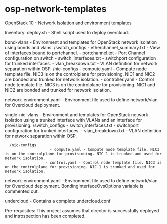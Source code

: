 # osp-network-templates
OpenStack 10 - Network Isolation and environment templates

Inventory:
deploy.sh - Shell script used to deploy overcloud.

bond-vlans - Environment and templates for OpenStack network isolation using bonds and vlans.
      /switch_configs
                      - etherchannel_summary.txt - View of interfaces bound to portchannel.
                      - portchannel.txt - Port Channel configuration on switch
                      - switch_interfaces.txt - switchport configuration for trunked interfaces.
                      - vlan_breakdown.txt - VLAN definition for network separation within OSP.
      /nic-configs 
                      - compute.yaml - Compute node template file. NIC3 is on the controlplane for provisioning. NIC1 and NIC2 are bonded and trunked for network isolation. 
                      - controller.yaml - Control node template file. NIC3 is on the controlplane for provisioning. NIC1 and NIC2 are bonded and trunked for network isolation.

network-environment.yaml - Environment file used to define network/vlan for Overcloud deployment.


single-nic-vlans - Environment and templates for OpenStack network isolation using a trunked interface with VLANs and an interface for provisioning.
      /switch_configs
                      - switch_interfaces.txt - switchport configuration for trunked interfaces.
                      - vlan_breakdown.txt - VLAN definition for network separation within OSP.

      /nic-configs
	                    - compute.yaml - Compute node template file. NIC3 is on the controlplane for provisioning. NIC 1 is trunked and used for network isolation.
                      - control.yaml - Control node template file. NIC3 is on the controlplane for provisioning. NIC 1 is trunked and used for network isolation.


network-environment.yaml - Environment file used to define network/vlan for Overcloud deployment. BondingInterfaceOvsOptions variable is commented out.

undercloud - Contains a complete undercloud.conf

Pre-requisites:
This project assumes that director is successfully deployed and introspection has been completed. 
